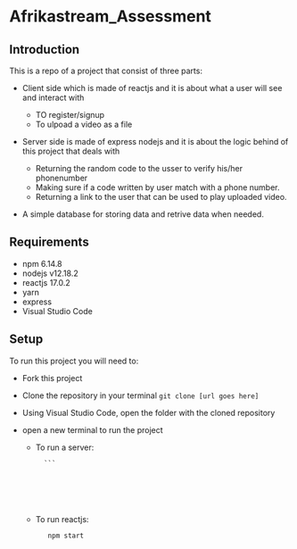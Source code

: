 # Afrikastream_Assessment

## Introduction

This is a repo of a project that consist of three parts:
 

* Client side  which is  made of reactjs and it is  about what a user will see and  interact with 

     * TO register/signup
     * To ulpoad a video as a file
     
* Server side is made of express nodejs and it is about the logic behind of this project that deals with
     * Returning the random code to the usser to verify his/her phonenumber
     * Making sure if a code written by user match with a phone number.
     * Returning a link to the user that can be used to play uploaded video.
     
 * A simple database for storing data and retrive data when needed.
 
 
 ## Requirements
  
 * npm 6.14.8
 * nodejs  v12.18.2
 * reactjs  17.0.2
 * yarn
 * express
 * Visual Studio Code
 
 ## Setup
 To run this project you will need to:
 
 * Fork this project
 * Clone the repository in your terminal ``` git clone [url goes here] ```
 * Using Visual Studio Code, open the folder with the cloned repository
 * open a new terminal to run the project
 
   * To run a server:
   
       
       ```node index.js
         ```
       
       
         

          
 
   * To run reactjs:
         
           
      ```bash
         npm start
        ```
         
 
 
 






















